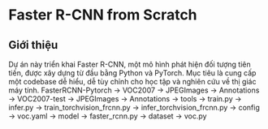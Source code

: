# Faster R-CNN from Scratch
## Giới thiệu
Dự án này triển khai Faster R-CNN, một mô hình phát hiện đối tượng tiên tiến, được xây dựng từ đầu bằng Python và PyTorch. Mục tiêu là cung cấp một codebase dễ hiểu, dễ tùy chỉnh cho học tập và nghiên cứu về thị giác máy tính.
FasterRCNN-Pytorch
    -> VOC2007
        -> JPEGImages
        -> Annotations
    -> VOC2007-test
        -> JPEGImages
        -> Annotations
    -> tools
        -> train.py
        -> infer.py
        -> train_torchvision_frcnn.py
        -> infer_torchvision_frcnn.py
    -> config
        -> voc.yaml
    -> model
        -> faster_rcnn.py
    -> dataset
        -> voc.py
